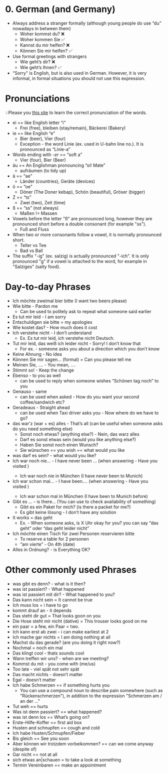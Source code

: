 # 0. German (and Germany)

- Always address a stranger formally (although young people do use “du” nowadays in between them)
	- Woher kommst du? ❌
	- Woher kommen Sie ✅
	- Kannst du mir helfen? ❌
	- Können Sie mir helfen? ✅
- Use formal greetings with strangers
	- Wie geht’s dir? ❌
	- Wie geht’s Ihnen? ✅
- “Sorry" is English, but is also used in German. However, it is very informal, in formal situations you should not use this expression.

# Pronunciations

💡Please you [this site](https://forvo.com/languages/de/) to learn the correct pronunciation of the words.

- ei == like English letter “i”
	- Frei (free), bleiben (stay/remain), Bäckerei (Bakery)
- ie == like English “e”
	- Bier (beer), Vier (four)
	- Exception - the word Linie (ex. used in U-bahn line no.). It is pronounced as “Linie-a”
- Words ending with -_er_ == “soft a”
	- Vier (four), Bier (Beer)
- äu == An Englishman pronouncing “oi! Mate”
	- aufräumen (to tidy up)
- ä == “ae”
	- Länder (countries), Geräte (devices)
- ö == “oe”
	- Döner (The Doner kebap), Schön (beautiful), Gröser (bigger)
- Z == “ts”
	- Zwei (two), Zeit (time)
- ß == “ss” (not always)
	-  Maßen != Massen
- Vowels before the letter "ß" are pronounced long, however they are pronounced short before a double consonant (for example "ss").
	- Fuß and Fluss
- When two or more consonants follow a vowel, it is normally pronounced short.
	- Teller vs Tee
	- Bad vs Ball
- The suffix "-ig" (ex. salzig) is actually pronounced "-ich". It is only pronounced "g" if a vowel is attached to the word, for example in "Salziges" (salty food).

# Day-to-day Phrases

- Ich möchte zweimal bier bitte (I want two beers please)
- Wie bitte - Pardon me
	- Can be used to politely ask to repeat what someone said earlier
- Es tut mir leid - I am sorry
- Entschuldigen sie bitte = my apologies
- Wie kostet das? - How much does it cost
- Ich verstehe nicht - I don’t understand
	- Ex. Es tut mir leid, ich verstehe nicht Deutsch.
- Tut mir leid, das weiß ich leider nicht - Sorry! I don’t know that
	- For ex. - someone asks you about a direction which you don’t know
- Keine Ahnung - No idea
- Können Sie mir sagen… (formal) = Can you please tell me
- Meinen Sie, …. - You mean, ….
- Stimmt so! - Keep the change
- Ebenso - to you as well
	- can be used to reply when someone wishes “Schönen tag noch” to you
- Genauso - same
	- can be used when asked - How do you want your second coffee/sandwich etc?
- Geradeaus - Straight ahead
	- can be used when Taxi driver asks you - Now where do we have to go?
- das war’z (war + es) alles - That’s all (can be useful when someone asks do you need something else)
	- Sonst noch etwas? (anything else?) - Nein, das warz alles
	- Darf es sonst etwas sein (would you like anything else?)
	- Haben Sie sonst noch einen Wunsch?
	- Sie wünschen == you wish == what would you like
- was darf es sein? - what would you like?
- Ich war noch nie… - I have never been … (when answering - Have you visited <place>)
	- Ich war noch nie in München (I have never been to Munich)
- Ich war schon mal… - I have been…. (when answering - Have you visited <place>)
	- Ich war schon mal in München (I have been to Munich before)
- Gibt es … - is there… (You can use to check availability of something)
	- Gibt es ein Paket for mich? (is there a packet for me?)
    - Es gibt keine lösung - I don’t have any solution
- It works = das geht
    - Ex. - When someone asks, is X Uhr okay for you? you can say “das geht” oder “das geht leider nicht”
- Ich möchte einen Tisch für zwei Personen reservieren bitte
    - To reserve a table for 2 personen
    - “am vierte” - On 4th (date)
- Alles in Ordnung? - is Everything OK?


# Other commonly used Phrases

- was gibt es denn? - what is it then?
- was ist passiert? - What happened
- was ist passiert mit dir? - What happened to you?
- Das kann nicht sein = It cannot be true
- Ich muss los = i have to go
- kommt drauf an - it depends
- Das steht dir gut = That looks goon on you
- Die Hose steht mir nicht (dative) = This trouser looks good on me
- ein paar = a few, ein Paar = two.
- Ich kann erst ab zwei - i can make earliest at 2
- Ich mache gar nichts = I am doing nothing at all
- Machst du das gerade? (are you doing it right now?)
- Nochmal = noch ein mal
- Das klingt cool - thats sounds cool
- Wann treffen wir uns? - when are we meeting?
- Kommst du mit - you come with (me/us)
- Too late - viel spät not sehr spät
- Das macht nichts - doesn’t matter
- Egal - doesn’t matter
- Ich habe Schmerzen == if something hurts you
    - You can use a compound noun to describe pain somewhere (such as "Rückenschmerzen"), in addition to the expression "Schmerzen am / an der …"
- Tut weh == hurts
- Was ist denn passiert? == what happened?
- was ist denn los == What’s going on?
- Erste-Hilfe-Koffer == first aid box
- Husten and schnupfen == cough and cold
- Ich habe Husten/Schnupfen/Fieber
- Bis gleich == See you soon
- Aber können wir trotzdem vorbeikommen? == can we come anyway (despite of)
- Gar nicht == not at all
- sich etwas an|schauen = to take a look at something
- Termin Vereinbaren == make an appointment